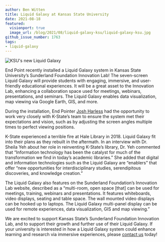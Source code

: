 ```yaml
---
author: Ben Witten
title: Liquid Galaxy at Kansas State University
date: 2021-08-18
featured:
  visionport: true
  image_url: /blog/2021/08/liquid-galaxy-ksu/liquid-galaxy-ksu.jpg
github_issue_number: 1763
tags:
- liquid-galaxy
---
```


![KSU's new Liquid Galaxy](/blog/2021/08/liquid-galaxy-ksu/liquid-galaxy-ksu.jpg)

End Point recently installed a Liquid Galaxy system in Kansas State University’s Sunderland Foundation Innovation Lab! The seven-screen Liquid Galaxy will provide students with engaging, immersive, and user-friendly educational experiences. It will be a great asset to the Innovation Lab, enhancing a collaboration space used for meetings, webinars, presentations, and seminars. The Liquid Galaxy enables data visualization, map viewing via Google Earth, GIS, and more. 

During the installation, End Pointer [Josh Harless](/team/joshua-harless/) had the opportunity to work very closely with K-State’s team to ensure the system met their expectations and vision, such as by adjusting the screen angles multiple times to perfect viewing positions. 

K-State experienced a terrible fire at Hale Library in 2018. Liquid Galaxy fit into their plans as they rebuilt in the aftermath. In an interview with Dr. Sheila Yeh about her role in reinventing K-State’s library, Dr. Yeh commented that “Information technology has been the catalyst for much of the transformation we find in today’s academic libraries.” She added that digital and information technologies such as the Liquid Galaxy are “enablers” that offer “new opportunities for interdisciplinary studies, serendipitous discoveries, and knowledge creation.”

The Liquid Galaxy also features on the Sunderland Foundation’s Innovation Lab website, described as a “multi-room, open space [that] can be used for meetings, training, webinars and presentations. It features whiteboards, video displays, seating and table space. The wall mounted video displays can be hooked up to laptops. The Liquid Galaxy multi-panel display can be used for remote experiences, data visualization, GIS and map viewing.”

We are excited to support Kansas State’s Sunderland Foundation Innovation Lab, and to support their growth and further use of their Liquid Galaxy. If your university is interested in how a Liquid Galaxy system could enhance learning and research via immersive experiences, please [contact us](/contact/) today!
